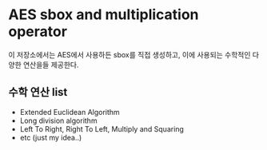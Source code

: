 # AES sbox and multiplication operator 

이 저장소에서는 AES에서 사용하든 sbox를 직접 생성하고, 이에 사용되는 수학적인 다양한 연산을들 제공한다. 

## 수학 연산 list
* Extended Euclidean Algorithm
* Long division algorithm 
* Left To Right, Right To Left, Multiply and Squaring
* etc (just my idea..)